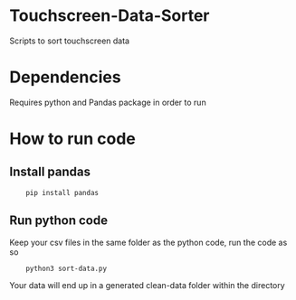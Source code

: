 # Touchscreen-Data-Sorter
Scripts to sort touchscreen data

# Dependencies
Requires python and Pandas package in order to run
 
# How to run code

## Install pandas
```
    pip install pandas
```

## Run python code
Keep your csv files in the same folder as the python code, run the code as so

```
    python3 sort-data.py
```

Your data will end up in a generated clean-data folder within the directory